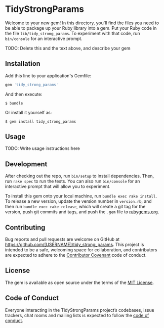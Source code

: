 # TidyStrongParams

Welcome to your new gem! In this directory, you'll find the files you need to be able to package up your Ruby library into a gem. Put your Ruby code in the file `lib/tidy_strong_params`. To experiment with that code, run `bin/console` for an interactive prompt.

TODO: Delete this and the text above, and describe your gem

## Installation

Add this line to your application's Gemfile:

```ruby
gem 'tidy_strong_params'
```

And then execute:

    $ bundle

Or install it yourself as:

    $ gem install tidy_strong_params

## Usage

TODO: Write usage instructions here

## Development

After checking out the repo, run `bin/setup` to install dependencies. Then, run `rake spec` to run the tests. You can also run `bin/console` for an interactive prompt that will allow you to experiment.

To install this gem onto your local machine, run `bundle exec rake install`. To release a new version, update the version number in `version.rb`, and then run `bundle exec rake release`, which will create a git tag for the version, push git commits and tags, and push the `.gem` file to [rubygems.org](https://rubygems.org).

## Contributing

Bug reports and pull requests are welcome on GitHub at https://github.com/[USERNAME]/tidy_strong_params. This project is intended to be a safe, welcoming space for collaboration, and contributors are expected to adhere to the [Contributor Covenant](http://contributor-covenant.org) code of conduct.

## License

The gem is available as open source under the terms of the [MIT License](https://opensource.org/licenses/MIT).

## Code of Conduct

Everyone interacting in the TidyStrongParams project’s codebases, issue trackers, chat rooms and mailing lists is expected to follow the [code of conduct](https://github.com/[USERNAME]/tidy_strong_params/blob/master/CODE_OF_CONDUCT.md).
